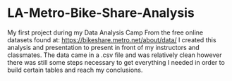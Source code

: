 # LA-Metro-Bike-Share-Analysis
My first project during my Data Analysis Camp
From the free online datasets found at: https://bikeshare.metro.net/about/data/ I created this analysis and presentation to present in front of my instructors and classmates. The data came in a .csv file and was relatively clean however there was still some steps necessary to get everything I needed in order to build certain tables and reach my conclusions. 

